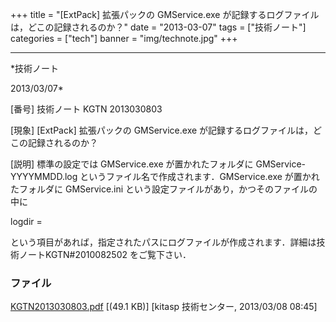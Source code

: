 ﻿+++
title = "[ExtPack] 拡張パックの GMService.exe が記録するログファイルは，どこの記録されるのか？"
date = "2013-03-07"
tags = ["技術ノート"]
categories = ["tech"]
banner = "img/technote.jpg"
+++

-----------------------------------------------------------------------------------------------------------------------------

*技術ノート

2013/03/07*


[番号]
技術ノート KGTN 2013030803

[現象]
[ExtPack] 拡張パックの GMService.exe
が記録するログファイルは，どこの記録されるのか？

[説明]
標準の設定では GMService.exe が置かれたフォルダに GMService-YYYYMMDD.log
というファイル名で作成されます．GMService.exe が置かれたフォルダに
GMService.ini という設定ファイルがあり，かつそのファイルの中に

logdir =

という項目があれば，指定されたパスにログファイルが作成されます．詳細は技術ノートKGTN#2010082502
をご覧下さい．


### ファイル

 
 


[KGTN2013030803.pdf](http://techreport.kitasp.net/attachments/download/1270/KGTN2013030803.pdf)
 [(49.1 KB)] [kitasp 技術センター, 2013/03/08
08:45]


 


 

